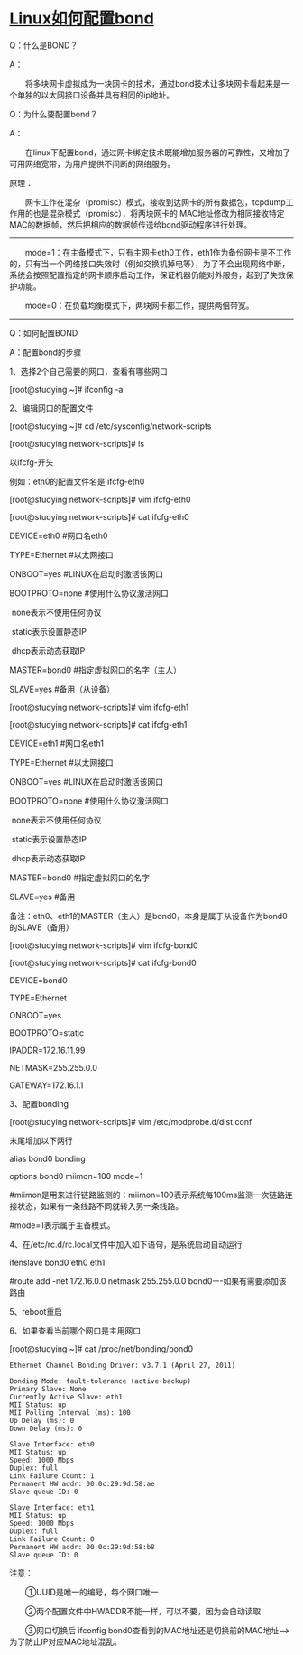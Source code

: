 # [Linux如何配置bond](https://www.cnblogs.com/geaozhang/p/6763876.html)

Q：什么是BOND？

A：

　　将多块网卡虚拟成为一块网卡的技术，通过bond技术让多块网卡看起来是一个单独的以太网接口设备并具有相同的ip地址。

 

Q：为什么要配置bond？

A：

　　在linux下配置bond，通过网卡绑定技术既能增加服务器的可靠性，又增加了可用网络宽带，为用户提供不间断的网络服务。

 

原理：

　　网卡工作在混杂（promisc）模式，接收到达网卡的所有数据包，tcpdump工作用的也是混杂模式（promisc），将两块网卡的 MAC地址修改为相同接收特定MAC的数据帧，然后把相应的数据帧传送给bond驱动程序进行处理。

 

------

　　mode=1：在主备模式下，只有主网卡eth0工作，eth1作为备份网卡是不工作的，只有当一个网络接口失效时（例如交换机掉电等），为了不会出现网络中断，系统会按照配置指定的网卡顺序启动工作，保证机器仍能对外服务，起到了失效保护功能。

　　mode=0：在负载均衡模式下，两块网卡都工作，提供两倍带宽。

------

 

Q：如何配置BOND

A：配置bond的步骤

 

1、选择2个自己需要的网口，查看有哪些网口

[root@studying ~]# ifconfig  -a

 

2、编辑网口的配置文件

[root@studying ~]# cd  /etc/sysconfig/network-scripts

[root@studying network-scripts]# ls  

以ifcfg-开头

例如：eth0的配置文件名是 ifcfg-eth0

 

[root@studying network-scripts]# vim  ifcfg-eth0

[root@studying network-scripts]# cat  ifcfg-eth0

DEVICE=eth0               #网口名eth0

TYPE=Ethernet            #以太网接口

ONBOOT=yes              #LINUX在启动时激活该网口

BOOTPROTO=none    #使用什么协议激活网口

​                                               none表示不使用任何协议

​                                               static表示设置静态IP

​                                               dhcp表示动态获取IP

MASTER=bond0         #指定虚拟网口的名字（主人）

SLAVE=yes                  #备用（从设备）

 

[root@studying network-scripts]# vim  ifcfg-eth1

[root@studying network-scripts]# cat  ifcfg-eth1

DEVICE=eth1               #网口名eth1

TYPE=Ethernet            #以太网接口

ONBOOT=yes              #LINUX在启动时激活该网口

BOOTPROTO=none    #使用什么协议激活网口

​                                              none表示不使用任何协议

​                                              static表示设置静态IP

​                                              dhcp表示动态获取IP

MASTER=bond0         #指定虚拟网口的名字

SLAVE=yes                  #备用

备注：eth0、eth1的MASTER（主人）是bond0，本身是属于从设备作为bond0的SLAVE（备用）

 

[root@studying network-scripts]# vim  ifcfg-bond0

[root@studying network-scripts]# cat  ifcfg-bond0

DEVICE=bond0

TYPE=Ethernet

ONBOOT=yes

BOOTPROTO=static

IPADDR=172.16.11.99

NETMASK=255.255.0.0

GATEWAY=172.16.1.1

 

3、配置bonding

[root@studying network-scripts]# vim  /etc/modprobe.d/dist.conf

末尾增加以下两行

alias bond0 bonding

options bond0 miimon=100 mode=1

\#miimon是用来进行链路监测的：miimon=100表示系统每100ms监测一次链路连接状态，如果有一条线路不同就转入另一条线路。

\#mode=1表示属于主备模式。

 

4、在/etc/rc.d/rc.local文件中加入如下语句，是系统启动自动运行

ifenslave  bond0  eth0  eth1

\#route  add  -net 172.16.0.0  netmask  255.255.0.0  bond0---如果有需要添加该路由

 

5、reboot重启

 

6、如果查看当前哪个网口是主用网口

[root@studying ~]# cat  /proc/net/bonding/bond0

```
Ethernet Channel Bonding Driver: v3.7.1 (April 27, 2011)

Bonding Mode: fault-tolerance (active-backup)
Primary Slave: None
Currently Active Slave: eth1
MII Status: up
MII Polling Interval (ms): 100
Up Delay (ms): 0
Down Delay (ms): 0

Slave Interface: eth0
MII Status: up
Speed: 1000 Mbps
Duplex: full
Link Failure Count: 1
Permanent HW addr: 00:0c:29:9d:58:ae
Slave queue ID: 0

Slave Interface: eth1
MII Status: up
Speed: 1000 Mbps
Duplex: full
Link Failure Count: 0
Permanent HW addr: 00:0c:29:9d:58:b8
Slave queue ID: 0
```

注意：

　　①UUID是唯一的编号，每个网口唯一

　　②两个配置文件中HWADDR不能一样，可以不要，因为会自动读取

　　③网口切换后 ifconfig bond0查看到的MAC地址还是切换前的MAC地址-->为了防止IP对应MAC地址混乱。